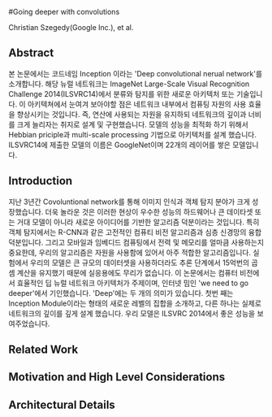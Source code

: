#Going deeper with convolutions

Christian Szegedy(Google Inc.), et al.

## Abstract
본 논문에서는 코드네임 Inception 이라는 'Deep convolutional nerual network'를 소개합니다. 해당 뉴럴 네트워크는 ImageNet Large-Scale Visual Recognition Challenge 2014(ILSVRC14)에서
분류와 탐지를 위한 새로운 아키텍처 또는 기술입니다. 이 아키텍쳐에서 눈여겨 보아야할 점은 네트워크 내부에서 컴퓨팅 자원의 사용 효율을 향상시키는 것입니다. 즉, 연산에 사용되는 자원을 유지하되
네트워크의 깊이과 너비를 크게 늘리자는 취지로 설계 및 구현했습니다. 모델의 성능을 최적화 하기 위해서 Hebbian priciple과 multi-scale processing 기법으로 아키텍처를 설계 했습니다.
ILSVRC14에 제출한 모델의 이름은 GoogleNet이며 22개의 레이어를 쌓은 모델입니다.


## Introduction
지난 3년간 Covoluntional network를 통해 이미지 인식과 객체 탐지 분야가 크게 성장했습니다. 더욱 놀라운 것은 이러한 현상이 우수한 성능의 하드웨어나 큰 데이타셋 또는 거대 모델이 아니라 새로운 아이디어를 기반한 알고리즘 덕분이라는 것입니다. 특히 객체 탐지에서는 R-CNN과 같은 고전적인 컴퓨티 비전 알고리즘과 심층 신경망의 융합 덕분입니다. 그리고 모바일과 임베디드 컴퓨팅에서 전력 및 메모리를 얼마큼 사용하는지 중요한데, 우리의 알고리즘은 자원을 사용함에 있어서 아주 적합한 알고리즘입니다. 실험에서 우리의 모델은 큰 규모의 데이터셋을 사용하더라도 추론 단계에서 15억번의 곱셈 계산을 유지했기 때문에 실응용에도 무리가 없습니다.
이 논문에서는 컴퓨터 비전에서 효율적인 딥 뉴럴 네트워크 아키텍처가 주제이며, 인터넷 밈인 'we need to go deeper'에서 기인했습니다. 'Deep'에는 두 개의 의미가 있습니다. 첫번 째는 Inception Module이라는 형태의 새로운 레벨의 집합을 소개하고, 다른 하나는 실제로 네트워크의 깊이를 깊게 설계 했습니다. 우리 모델은 ILSVRC 2014에서 좋은 성능을 보여주었습니다.

## Related Work

## Motivation and High Level Considerations

## Architectural Details

